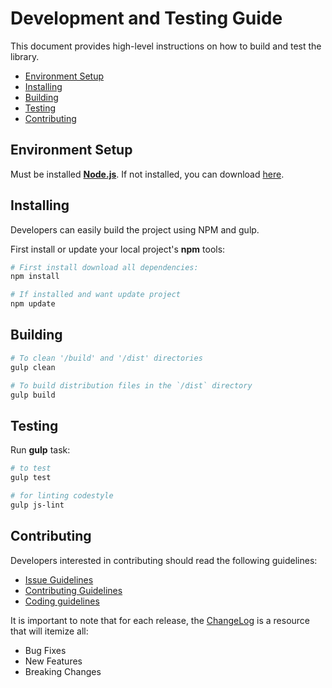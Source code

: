 # Development and Testing Guide 

This document provides high-level instructions on how to build and test the library.

* [Environment Setup](#setup)
* [Installing](#install)
* [Building](#build)
* [Testing](#test)
* [Contributing](#contrib) 

## <a name="setup"></a> Environment Setup

Must be installed **[Node.js](https://nodejs.org/)**. If not installed, you can download [here](https://nodejs.org/en/download/).

## <a name="install"></a> Installing

Developers can easily build the project using NPM and gulp.

First install or update your local project's **npm** tools:

```bash
# First install download all dependencies:
npm install

# If installed and want update project
npm update


```


## <a name="build"></a> Building
```bash
# To clean '/build' and '/dist' directories
gulp clean

# To build distribution files in the `/dist` directory
gulp build
```

## <a name="test"></a> Testing
Run **gulp** task:

```bash
# to test 
gulp test

# for linting codestyle
gulp js-lint
```


## <a name="contrib"></a> Contributing

Developers interested in contributing should read the following guidelines:

* [Issue Guidelines](https://github.com/pip-webui/pip-webui/blob/master/doc/Contributing.md#bugs)
* [Contributing Guidelines](https://github.com/pip-webui/pip-webui/blob/master/doc/Contributing.md)
* [Coding guidelines](https://github.com/pip-webui/pip-webui/blob/master/doc/Contributing.md#style-guide)

It is important to note that for each release, the [ChangeLog](../CHANGELOG.md) is a resource that will
itemize all:

- Bug Fixes
- New Features
- Breaking Changes
